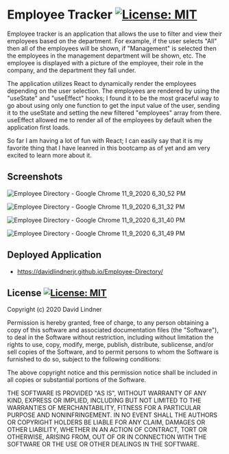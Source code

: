 # Employee Tracker [![License: MIT](https://img.shields.io/badge/License-MIT-yellow.svg)](https://opensource.org/licenses/MIT)

Employee tracker is an application that allows the use to filter and view their employees based on the department. For example, if the user selects "All" then all of the employees will be shown, if "Management" is selected then the employees in the management department will be shown, etc. The employee is displayed with a picture of the employee, their role in the company, and the department they fall under.

The application utilizes React to dynamically render the employees depending on the user selection. The employees are rendered by using the "useState" and "useEffect" hooks; I found it to be the most graceful way to go about using only one function to get the input value of the user, sending it to the useState and setting the new filtered "employees" array from there. useEffect allowed me to render all of the employees by default when the application first loads.

So far I am having a lot of fun with React; I can easily say that it is my favorite thing that I have leanred in this bootcamp as of yet and am very excited to learn more about it.

## Screenshots

![Employee Directory - Google Chrome 11_9_2020 6_30_52 PM](https://user-images.githubusercontent.com/65383133/98620339-fa62b880-22b9-11eb-93b8-b8e1c0c82d48.png)

![Employee Directory - Google Chrome 11_9_2020 6_31_32 PM](https://user-images.githubusercontent.com/65383133/98620344-fc2c7c00-22b9-11eb-87df-65cbecf5bb20.png)

![Employee Directory - Google Chrome 11_9_2020 6_31_40 PM](https://user-images.githubusercontent.com/65383133/98620348-fe8ed600-22b9-11eb-9179-9cfdf9482660.png)

![Employee Directory - Google Chrome 11_9_2020 6_31_49 PM](https://user-images.githubusercontent.com/65383133/98620351-00589980-22ba-11eb-8bb3-5746d6ea266b.png)

## Deployed Application

* https://davidlindnerjr.github.io/Employee-Directory/

## License [![License: MIT](https://img.shields.io/badge/License-MIT-yellow.svg)](https://opensource.org/licenses/MIT)

Copyright (c) 2020 David Lindner

Permission is hereby granted, free of charge, to any person obtaining a copy
of this software and associated documentation files (the "Software"), to deal
in the Software without restriction, including without limitation the rights
to use, copy, modify, merge, publish, distribute, sublicense, and/or sell
copies of the Software, and to permit persons to whom the Software is
furnished to do so, subject to the following conditions:

The above copyright notice and this permission notice shall be included in all
copies or substantial portions of the Software.

THE SOFTWARE IS PROVIDED "AS IS", WITHOUT WARRANTY OF ANY KIND, EXPRESS OR
IMPLIED, INCLUDING BUT NOT LIMITED TO THE WARRANTIES OF MERCHANTABILITY,
FITNESS FOR A PARTICULAR PURPOSE AND NONINFRINGEMENT. IN NO EVENT SHALL THE
AUTHORS OR COPYRIGHT HOLDERS BE LIABLE FOR ANY CLAIM, DAMAGES OR OTHER
LIABILITY, WHETHER IN AN ACTION OF CONTRACT, TORT OR OTHERWISE, ARISING FROM,
OUT OF OR IN CONNECTION WITH THE SOFTWARE OR THE USE OR OTHER DEALINGS IN THE
SOFTWARE.



